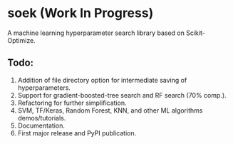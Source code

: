 # soek (Work In Progress)
A machine learning hyperparameter search library based on Scikit-Optimize.

## Todo:
1. Addition of file directory option for intermediate saving of hyperparameters.
2. Support for gradient-boosted-tree search and RF search (70% comp.).
3. Refactoring for further simplification.
4. SVM, TF/Keras, Random Forest, KNN, and other ML algorithms demos/tutorials.
5. Documentation.
6. First major release and PyPI publication. 
